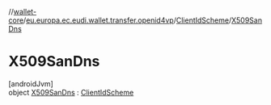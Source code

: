 //[wallet-core](../../../../index.md)/[eu.europa.ec.eudi.wallet.transfer.openid4vp](../../index.md)/[ClientIdScheme](../index.md)/[X509SanDns](index.md)

# X509SanDns

[androidJvm]\
object [X509SanDns](index.md) : [ClientIdScheme](../index.md)
